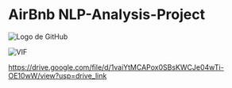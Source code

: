 # AirBnb NLP-Analysis-Project

![Logo de GitHub](https://github.githubassets.com/images/modules/logos_page/GitHub-Mark.png)

![VIF](https://drive.google.com/1vaiYtMCAPox0SBsKWCJe04wTi-OE10wW)

https://drive.google.com/file/d/1vaiYtMCAPox0SBsKWCJe04wTi-OE10wW/view?usp=drive_link
